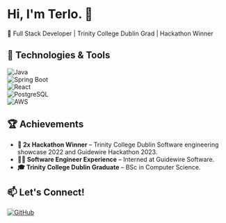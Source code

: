 # Hi, I'm Terlo. 👋  
🚀 Full Stack Developer | Trinity College Dublin Grad | Hackathon Winner  

## 🔧 Technologies & Tools  
![Java](https://img.shields.io/badge/Java-ED8B00?style=for-the-badge&logo=java&logoColor=white)  
![Spring Boot](https://img.shields.io/badge/Spring_Boot-6DB33F?style=for-the-badge&logo=spring-boot&logoColor=white)  
![React](https://img.shields.io/badge/React-20232A?style=for-the-badge&logo=react&logoColor=61DAFB)  
![PostgreSQL](https://img.shields.io/badge/PostgreSQL-316192?style=for-the-badge&logo=postgresql&logoColor=white)  
![AWS](https://img.shields.io/badge/AWS-232F3E?style=for-the-badge&logo=amazon-aws&logoColor=white)  

## 🏆 Achievements  
- **🏅 2x Hackathon Winner** – Trinity College Dublin Software engineering showcase 2022 and Guidewire Hackathon 2023. 
- **👨‍💻 Software Engineer Experience** – Interned at Guidewire Software.
- **🎓 Trinity College Dublin Graduate** – BSc in Computer Science.  

## 📫 Let's Connect!  
[![GitHub](https://img.shields.io/badge/GitHub-100000?style=for-the-badge&logo=github&logoColor=white)](https://github.com/akintolt)  
